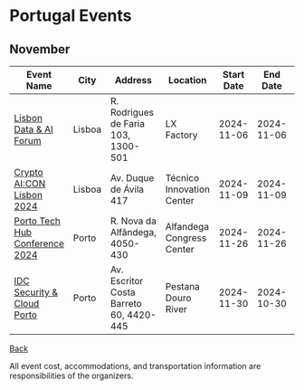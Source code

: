 # Portugal Events

## November

| Event Name | City  | Address  | Location | Start Date | End Date | Type |
|------------|-------|----------|----------|:----------:|:--------:|------|
| [Lisbon Data & AI Forum](https://landing.noesis-corporation.com/lisbon-data-ai-forum-2024?) | Lisboa | R. Rodrigues de Faria 103, 1300-501 | LX Factory | 2024-11-06  | 2024-11-06 | ON-SITE |
| [Crypto AI:CON Lisbon 2024](https://ai.lunarstrategy.com/) | Lisboa | Av. Duque de Ávila 417 | Técnico Innovation Center | 2024-11-09  | 2024-11-09 | ON-SITE |
| [Porto Tech Hub Conference 2024](https://portotechhub.com/) | Porto | R. Nova da Alfândega, 4050-430 | Alfandega Congress Center | 2024-11-26  | 2024-11-26 | ON-SITE |
| [IDC Security & Cloud Porto](https://www.idc.com/eu/events/71406-idc-security-cloud-porto) | Porto | Av. Escritor Costa Barreto 60, 4420-445 | Pestana Douro River | 2024-11-30  | 2024-10-30 | ON-SITE |

[Back](../README.md)

All event cost, accommodations, and transportation information are responsibilities of the organizers.
